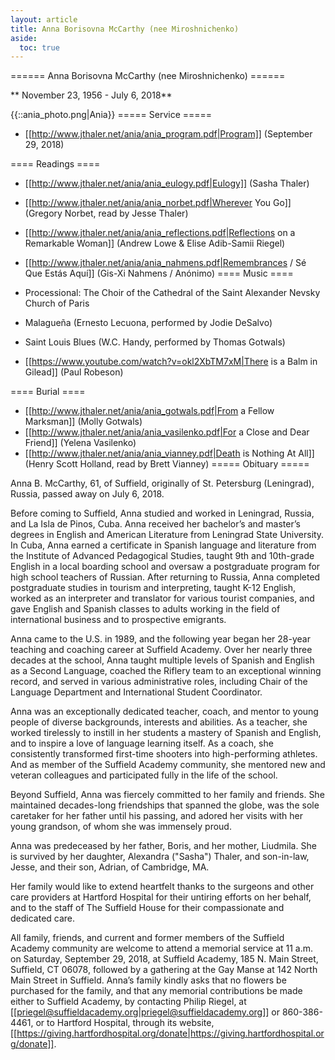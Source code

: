 ```yaml
---
layout: article
title: Anna Borisovna McCarthy (nee Miroshnichenko)
aside:
  toc: true
---
```


====== Anna Borisovna McCarthy (nee Miroshnichenko) ======

** November 23, 1956 - July 6, 2018**

{{::ania_photo.png|Ania}}
===== Service =====

  * [[http://www.jthaler.net/ania/ania_program.pdf|Program]] (September 29, 2018)

==== Readings ====

  * [[http://www.jthaler.net/ania/ania_eulogy.pdf|Eulogy]] (Sasha Thaler)
  * [[http://www.jthaler.net/ania/ania_norbet.pdf|Wherever You Go]] (Gregory Norbet, read by Jesse Thaler)
  * [[http://www.jthaler.net/ania/ania_reflections.pdf|Reflections on a Remarkable Woman]] (Andrew Lowe & Elise Adib-Samii Riegel)
  * [[http://www.jthaler.net/ania/ania_nahmens.pdf|Remembrances / Sé Que Estás Aquí]] (Gis-Xi Nahmens / Anónimo)
==== Music ====

  * Processional:  The Choir of the Cathedral of the Saint Alexander Nevsky Church of Paris
  * Malagueña (Ernesto Lecuona, performed by Jodie DeSalvo)
  * Saint Louis Blues (W.C. Handy, performed by Thomas Gotwals)
  * [[https://www.youtube.com/watch?v=okl2XbTM7xM|There is a Balm in Gilead]] (Paul Robeson)

==== Burial ====

  * [[http://www.jthaler.net/ania/ania_gotwals.pdf|From a Fellow Marksman]] (Molly Gotwals)
  * [[http://www.jthaler.net/ania/ania_vasilenko.pdf|For a Close and Dear Friend]] (Yelena Vasilenko)
  * [[http://www.jthaler.net/ania/ania_vianney.pdf|Death is Nothing At All]] (Henry Scott Holland, read by Brett Vianney)
===== Obituary =====

Anna B. McCarthy, 61, of Suffield, originally of St. Petersburg (Leningrad), Russia, passed away on July 6, 2018. 

Before coming to Suffield, Anna studied and worked in Leningrad, Russia, and La Isla de Pinos, Cuba. Anna received her bachelor’s and master’s degrees in English and American Literature from Leningrad State University. In Cuba, Anna earned a certificate in Spanish language and literature from the Institute of Advanced Pedagogical Studies, taught 9th and 10th-grade English in a local boarding school and oversaw a postgraduate program for high school teachers of Russian. After returning to Russia, Anna completed postgraduate studies in tourism and interpreting, taught K-12 English, worked as an interpreter and translator for various tourist companies, and gave English and Spanish classes to adults working in the field of international business and to prospective emigrants. 

Anna came to the U.S. in 1989, and the following year began her 28-year teaching and coaching career at Suffield Academy. Over her nearly three decades at the school, Anna taught multiple levels of Spanish and English as a Second Language, coached the Riflery team to an exceptional winning record, and served in various administrative roles, including Chair of the Language Department and International Student Coordinator.

Anna was an exceptionally dedicated teacher, coach, and mentor to young people of diverse backgrounds, interests and abilities.  As a teacher, she worked tirelessly to instill in her students a mastery of Spanish and English, and to inspire a love of language learning itself.  As a coach, she consistently transformed first-time shooters into high-performing athletes.  And as member of the Suffield Academy community, she mentored new and veteran colleagues and participated fully in the life of the school.   

Beyond Suffield, Anna was fiercely committed to her family and friends.  She maintained decades-long friendships that spanned the globe, was the sole caretaker for her father until his passing, and adored her visits with her young grandson, of whom she was immensely proud.  

Anna was predeceased by her father, Boris, and her mother, Liudmila.  She is survived by her daughter, Alexandra ("Sasha") Thaler, and son-in-law, Jesse, and their son, Adrian, of Cambridge, MA. 

Her family would like to extend heartfelt thanks to the surgeons and other care providers at Hartford Hospital for their untiring efforts on her behalf, and to the staff of The Suffield House for their compassionate and dedicated care.

All family, friends, and current and former members of the Suffield Academy community are welcome to attend a memorial service at 11 a.m. on Saturday, September 29, 2018, at Suffield Academy, 185 N. Main Street, Suffield, CT 06078, followed by a gathering at the Gay Manse at 142 North Main Street in Suffield.  Anna’s family kindly asks that no flowers be purchased for the family, and that any memorial contributions be made either to Suffield Academy, by contacting Philip Riegel, at [[priegel@suffieldacademy.org|priegel@suffieldacademy.org]] or 860-386-4461, or to Hartford Hospital, through its website, [[https://giving.hartfordhospital.org/donate|https://giving.hartfordhospital.org/donate]].